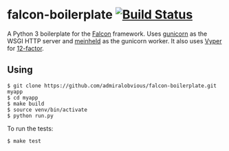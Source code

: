 # falcon-boilerplate [![Build Status](https://travis-ci.org/admiralobvious/falcon-boilerplate.svg?branch=master)](https://travis-ci.org/admiralobvious/falcon-boilerplate)

A Python 3 boilerplate for the [Falcon](https://github.com/falconry/falcon) framework. Uses [gunicorn](https://github.com/benoitc/gunicorn) as the WSGI HTTP server and [meinheld](https://github.com/mopemope/meinheld) as the gunicorn worker. It also uses [Vyper](https://github.com/admiralobvious/vyper) for [12-factor](https://12factor.net/).

## Using

```
$ git clone https://github.com/admiralobvious/falcon-boilerplate.git myapp
$ cd myapp
$ make build
$ source venv/bin/activate
$ python run.py
```

To run the tests:

```
$ make test
```
